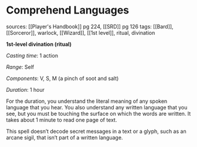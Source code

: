 # Comprehend Languages
sources: [[Player's Handbook]] pg 224, [[SRD]] pg 126
tags: [[Bard]], [[Sorceror]], warlock, [[Wizard]], [[1st level]], ritual, divination

**1st-level divination (ritual)**

*Casting time*: 1 action

*Range*: Self

*Components*: V, S, M (a pinch of soot and salt)

*Duration*: 1 hour

For the duration, you understand the literal meaning of any spoken language that you hear. You also understand any written language that you see, but you must be touching the surface on which the words are written. It takes about 1 minute to read one page of text. 

This spell doesn’t decode secret messages in a text or a glyph, such as an arcane sigil, that isn’t part of a written language.
